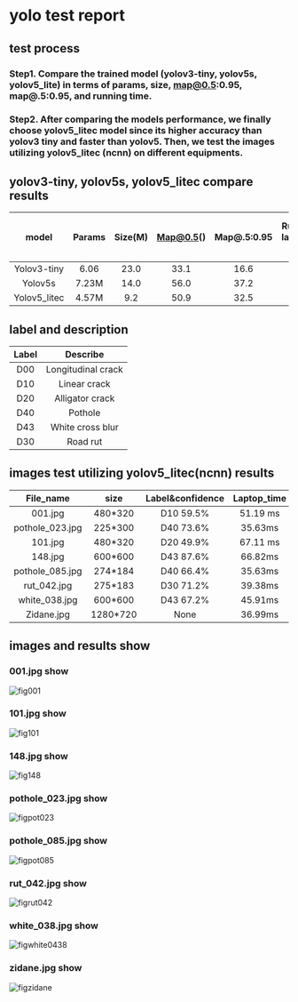 # yolo test report
## test process
### Step1. Compare the trained model (yolov3-tiny, yolov5s, yolov5_lite) in terms of params, size, map@0.5:0.95, map@.5:0.95, and running time.
### Step2. After comparing the models performance, we finally choose yolov5_litec model since its higher accuracy than yolov3 tiny and faster than yolov5. Then, we test the images utilizing yolov5_litec (ncnn) on different equipments.

## yolov3-tiny, yolov5s, yolov5_litec compare results
|model|Params|Size(M)|Map@0.5()|Map@.5:0.95|Running time on laptop(480*320 )(ms)|Running time on RaspberryPi 4B|Running time on Raspberry 1|
|:---:|:---:|:---:|:---:|:---:|:---:|:---:|:---:|
|Yolov3-tiny|	6.06|	23.0|	33.1|	16.6|	None| None| None|
|Yolov5s|7.23M|14.0|56.0|37.2|113.23ms|150.85ms| 560.13ms|
|Yolov5_litec|4.57M|9.2|50.9|32.5|59.15ms|80.56ms |286.34ms|

## label and description 

|Label|	Describe|
|:--:|:--:|
|D00|Longitudinal crack|
|D10|Linear crack|
|D20|Alligator crack|
|D40|Pothole|ms|
|D43|White cross blur|
|D30|Road rut|

## images test utilizing yolov5_litec(ncnn) results

|File_name|size|Label&confidence|Laptop_time|RaspberryPi1_time|RaspberryPi4B_time|
|:---:|:---:|:---:|:---:|:---:|:---:|
|001.jpg|480*320|D10 59.5%|51.19 ms|160.35ms|80.23ms|
|pothole_023.jpg|225*300|D40 73.6%|35.63ms|273.42ms|60.56ms|
|101.jpg|480*320|D20 49.9%|67.11 ms|392.87ms|110.65ms|
|148.jpg|600*600|D43 87.6%|66.82ms|280ms|98.73ms|
|pothole_085.jpg|274*184|D40 66.4%|35.63ms|273.42ms|65.89ms|
|rut_042.jpg|275*183|D30 71.2%|39.38ms|270.89ms|83.23ms|
|white_038.jpg|600*600|D43 67.2%|45.91ms|306.48ms|70.21ms|
|Zidane.jpg|1280*720|None|36.99ms|116.58ms|87.23ms|

## images and results show
### 001.jpg show
![fig001](https://raw.githubusercontent.com/KW-DONG/Roads-Damages-Detector/yolo_training/yolo_training/pictures/fig001.png)
### 101.jpg show
![fig101](https://raw.githubusercontent.com/KW-DONG/Roads-Damages-Detector/yolo_training/yolo_training/pictures/fig101.png)
### 148.jpg show
![fig148](https://raw.githubusercontent.com/KW-DONG/Roads-Damages-Detector/yolo_training/yolo_training/pictures/fig148.png)
### pothole_023.jpg show
![figpot023](https://raw.githubusercontent.com/KW-DONG/Roads-Damages-Detector/yolo_training/yolo_training/pictures/figpot023.png)
### pothole_085.jpg show
![figpot085](https://raw.githubusercontent.com/KW-DONG/Roads-Damages-Detector/yolo_training/yolo_training/pictures/figpot083.png)
### rut_042.jpg show
![figrut042](https://raw.githubusercontent.com/KW-DONG/Roads-Damages-Detector/yolo_training/yolo_training/pictures/figrut042.png)
### white_038.jpg show
![figwhite0438](https://raw.githubusercontent.com/KW-DONG/Roads-Damages-Detector/yolo_training/yolo_training/pictures/figwhite038.png)
### zidane.jpg show
![figzidane](https://raw.githubusercontent.com/KW-DONG/Roads-Damages-Detector/yolo_training/yolo_training/pictures/figzidane.png)
